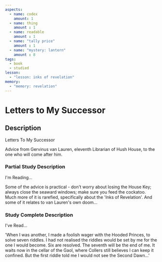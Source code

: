 ```yaml
---
aspects: 
  - name: codex
    amount: 1
  - name: thing
    amount : 1
  - name: readable
    amount : 1
  - name: "tally price"
    amount : 1
  - name: "mystery: lantern"
    amount : 8
tags:
  - book
  - studied
lesson:
  - "lesson: inks of revelation"
memory:
  - "memory: revelation"
---
```


# Letters to My Successor

## Description
Letters To My Successor

Advice from Gervinus van Lauren, eleventh Librarian of Hush House, to the one who will come after him.
### Partial Study Description
I'm Reading...

Some of the advice is practical - don't worry about losing the House Key; always close the seaward windows; make sure you feed the cockatoo. Much more of it is rarefied, specifically about the 'Inks of Revelation'. And some of it relates to van Lauren's own doom...
### Study Complete Description
I've Read...

'When I was another, I made a foolish wager with the Hooded Princes, to solve seven riddles. I had not realised the riddles would be set by me for the one I would become. Six are resolved. The seventh will be the end of me. It waits now in the cellar of the Gaol, where Collers still believes I can keep it confined. But the first riddle told me I would not see the Second Dawn...'